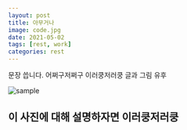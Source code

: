 ```yaml
---
layout: post
title: 아무거나
image: code.jpg
date: 2021-05-02 
tags: [rest, work]
categories: rest
---
```

문장 씁니다. 어쩌구저쩌구 이러쿵저러쿵
글과 그림 유후 

![sample](https://user-images.githubusercontent.com/68999151/116792533-25f18d80-aafc-11eb-8f11-303afea97455.jpg)

이 사진에 대해 설명하자면 이러쿵저러쿵
---



